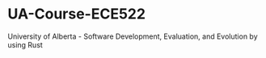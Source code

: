 # UA-Course-ECE522
University of Alberta - Software Development, Evaluation, and Evolution by using Rust
